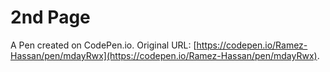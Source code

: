 # 2nd Page

A Pen created on CodePen.io. Original URL: [https://codepen.io/Ramez-Hassan/pen/mdayRwx](https://codepen.io/Ramez-Hassan/pen/mdayRwx).


